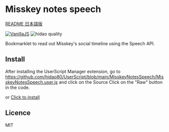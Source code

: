 # Misskey notes speech

[README 日本語版](./README_ja.md)

[![VanillaJS](https://img.shields.io/badge/Framework-VanillaJS-blue.svg)](http://vanilla-js.com/)
![hidao quality](https://img.shields.io/badge/hidao-quality-orange.svg)

Bookmarklet to read out Misskey's social timeline using the Speech API.

## Install
After installing the UserScript Manager extension, go to https://github.com/hidao80/UserScript/blob/main/MisskeyNotesSpeech/MisskeyNotesSpeech.user.js and click on the Source Click on the "Raw" button in the code.

or [Click to install](https://github.com/hidao80/UserScript/raw/main/MisskeyNotesSpeech/MisskeyNotesSpeech.user.js)

## Licence

MIT
